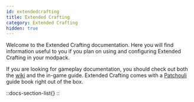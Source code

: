 ```yaml
---
id: extendedcrafting
title: Extended Crafting
category: Extended Crafting
hidden: true
---
```


Welcome to the Extended Crafting documentation. Here you will find information useful to you if you plan on using and configuring Extended Crafting in your modpack.

If you are looking for gameplay documentation, you should check out both the [wiki](../../wiki/extendedcrafting) and the in-game guide. Extended Crafting comes with a [Patchouli](https://www.curseforge.com/minecraft/mc-mods/patchouli) guide book right out of the box.

::docs-section-list{}
::
